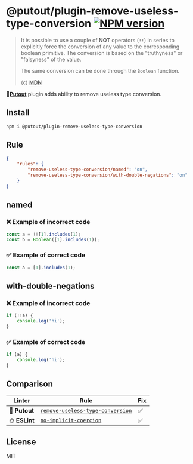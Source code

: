# @putout/plugin-remove-useless-type-conversion [![NPM version][NPMIMGURL]][NPMURL]

[NPMIMGURL]: https://img.shields.io/npm/v/@putout/plugin-remove-useless-type-conversion.svg?style=flat&longCache=true
[NPMURL]: https://npmjs.org/package/@putout/plugin-remove-useless-type-conversion "npm"

> It is possible to use a couple of **NOT** operators (`!!`) in series to explicitly force the conversion of any value to the corresponding boolean primitive. The conversion is based on the "truthyness" or "falsyness" of the value.
>
> The same conversion can be done through the `Boolean` function.
>
> (c) [MDN](https://developer.mozilla.org/en-US/docs/Web/JavaScript/Reference/Operators/Logical_NOT)

🐊[**Putout**](https://github.com/coderaiser/putout) plugin adds ability to remove useless type conversion.

## Install

```
npm i @putout/plugin-remove-useless-type-conversion
```

## Rule

```json
{
    "rules": {
        "remove-useless-type-conversion/named": "on",
        "remove-useless-type-conversion/with-double-negations": "on"
    }
}
```

## named

### ❌ Example of incorrect code

```js
const a = !![1].includes(1);
const b = Boolean([1].includes(1));
```

### ✅ Example of correct code

```js
const a = [1].includes(1);
```

## with-double-negations

### ❌ Example of incorrect code

```js
if (!!a) {
    console.log('hi');
}
```

### ✅ Example of correct code

```js
if (a) {
    console.log('hi');
}
```

## Comparison

Linter | Rule | Fix
--------|-------|------------|
🐊 **Putout** | [`remove-useless-type-conversion`](https://github.com/coderaiser/putout/tree/master/packages/plugin-remove-useless-type-conversion#readme)| ✅
⏣ **ESLint** | [`no-implicit-coercion`](https://eslint.org/docs/rules/no-implicit-coercion) | ✅

## License

MIT
